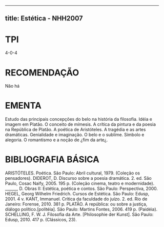 
---
title: Estética - NHH2007 
---

# TPI

4-0-4

# RECOMENDAÇÃO

Não há

# EMENTA

Estudo das principais concepções do belo na história da filosofia. Idéia e imagem em Platão. O conceito de mímesis. A crítica da pintura e da poesia na República de Platão. A poética de Aristóteles. A tragédia e as artes dramáticas. Genialidade e imaginação. O belo e o sublime. Símbolo e alegoria. O romantismo e a noção de ¿fim da arte¿.

# BIBLIOGRAFIA BÁSICA

ARISTÓTELES. Poética. São Paulo: Abril cultural, 1979. (Coleção os pensadores).
DIDEROT, D. Discurso sobre a poesia dramática. 2. ed. São Paulo, Cosac Naify, 2005. 195 p. (Coleção cinema, teatro e modernidade).
______, D. Obras II: Estética, poética e contos. São Paulo: Perspectiva, 2000.
HEGEL, Georg Wilhelm Friedrich. Cursos de Estética. São Paulo: Edusp, 2001. 4 v.
KANT, Immanuel. Crítica da faculdade do juízo. 2. ed. Rio de Janeiro: Forense, 2010. 381 p.
PLATÃO. A república: ou sobre a justiça, diálogo político.[politéia]. São Paulo: Martins Fontes, 2006. 419 p. (Paidéia).
SCHELLING, F. W. J. Filosofia da Arte. [Philosophie der Kunst]. São Paulo: Edusp, 2010. 417 p. (Clássicos, 23).

        